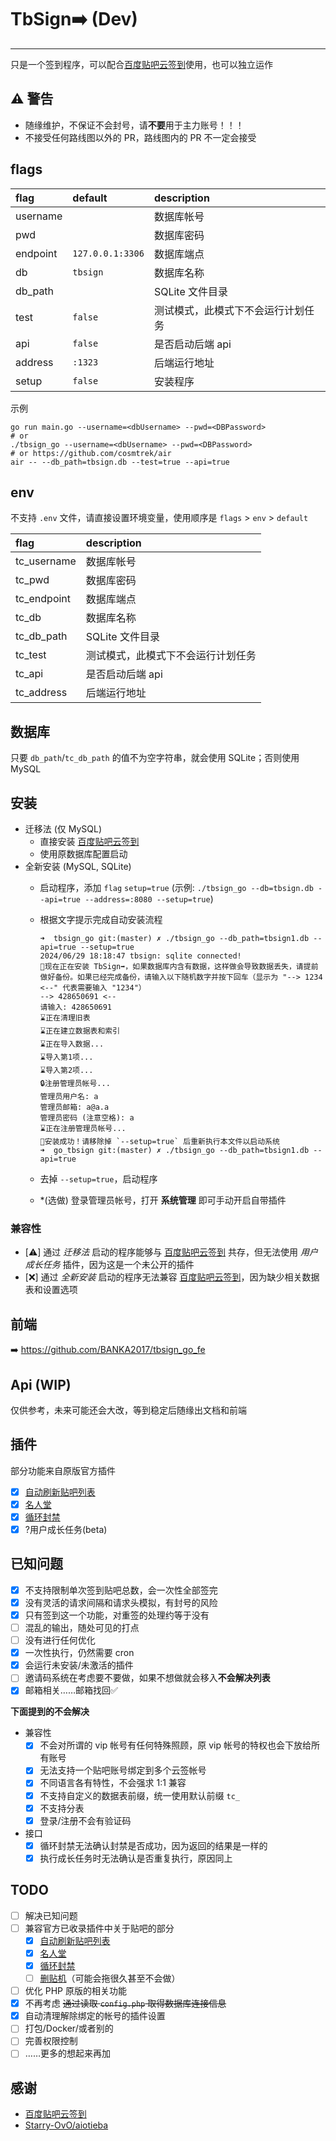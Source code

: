 # TbSign➡️ (Dev)

---

只是一个签到程序，可以配合[百度贴吧云签到](https://github.com/MoeNetwork/Tieba-Cloud-Sign/)使用，也可以独立运作

## ⚠ 警告

- 随缘维护，不保证不会封号，请**不要**用于主力账号！！！
- 不接受任何路线图以外的 PR，路线图内的 PR 不一定会接受

## flags

| flag     | default          | description                        |
| :------- | :--------------- | :--------------------------------- |
| username |                  | 数据库帐号                         |
| pwd      |                  | 数据库密码                         |
| endpoint | `127.0.0.1:3306` | 数据库端点                         |
| db       | `tbsign`         | 数据库名称                         |
| db_path  |                  | SQLite 文件目录                    |
| test     | `false`          | 测试模式，此模式下不会运行计划任务 |
| api      | `false`          | 是否启动后端 api                   |
| address  | `:1323`          | 后端运行地址                       |
| setup    | `false`          | 安装程序                           |

示例

```shell
go run main.go --username=<dbUsername> --pwd=<DBPassword>
# or
./tbsign_go --username=<dbUsername> --pwd=<DBPassword>
# or https://github.com/cosmtrek/air
air -- --db_path=tbsign.db --test=true --api=true
```

## env

不支持 `.env` 文件，请直接设置环境变量，使用顺序是 `flags` > `env` > `default`

| flag        | description                        |
| :---------- | :--------------------------------- |
| tc_username | 数据库帐号                         |
| tc_pwd      | 数据库密码                         |
| tc_endpoint | 数据库端点                         |
| tc_db       | 数据库名称                         |
| tc_db_path  | SQLite 文件目录                    |
| tc_test     | 测试模式，此模式下不会运行计划任务 |
| tc_api      | 是否启动后端 api                   |
| tc_address  | 后端运行地址                       |

## 数据库

只要 `db_path`/`tc_db_path` 的值不为空字符串，就会使用 SQLite；否则使用 MySQL

## 安装

- 迁移法 (仅 MySQL)
  - 直接安装 [百度贴吧云签到](https://github.com/MoeNetwork/Tieba-Cloud-Sign/)
  - 使用原数据库配置启动
- 全新安装 (MySQL, SQLite)
  - 启动程序，添加 `flag` `setup=true` (示例: `./tbsign_go --db=tbsign.db --api=true --address=:8080 --setup=true`)
  - 根据文字提示完成自动安装流程

    ```plaintext
    ➜  tbsign_go git:(master) ✗ ./tbsign_go --db_path=tbsign1.db --api=true --setup=true
    2024/06/29 18:18:47 tbsign: sqlite connected!
    📌现在正在安装 TbSign➡️，如果数据库内含有数据，这样做会导致数据丢失，请提前做好备份。如果已经完成备份，请输入以下随机数字并按下回车（显示为 "--> 1234 <--" 代表需要输入 "1234"）
    --> 428650691 <--
    请输入: 428650691
    ⌛正在清理旧表
    ⌛正在建立数据表和索引
    ⌛正在导入数据...
    ⌛导入第1项...
    ⌛导入第2项...
    🔒注册管理员帐号...
    管理员用户名: a
    管理员邮箱: a@a.a
    管理员密码 (注意空格): a
    ⌛正在注册管理员帐号...
    🎉安装成功！请移除掉 `--setup=true` 后重新执行本文件以启动系统
    ➜  go_tbsign git:(master) ✗ ./tbsign_go --db_path=tbsign1.db --api=true
    ```

  - 去掉 `--setup=true`，启动程序
  - \*(选做) 登录管理员帐号，打开 **系统管理** 即可手动开启自带插件

### 兼容性

- [⚠️] 通过 *迁移法* 启动的程序能够与 [百度贴吧云签到](https://github.com/MoeNetwork/Tieba-Cloud-Sign/) 共存，但无法使用 *用户成长任务* 插件，因为这是一个未公开的插件
- [❌] 通过 *全新安装* 启动的程序无法兼容 [百度贴吧云签到](https://github.com/MoeNetwork/Tieba-Cloud-Sign/)，因为缺少相关数据表和设置选项

## 前端

➡️ <https://github.com/BANKA2017/tbsign_go_fe>

## Api (WIP)

仅供参考，未来可能还会大改，等到稳定后随缘出文档和前端

## 插件

部分功能来自原版官方插件

- [x] [自动刷新贴吧列表](https://github.com/MoeNetwork/Tieba-Cloud-Sign/tree/master/plugins/ver4_ref)
- [x] [名人堂](https://github.com/MoeNetwork/Tieba-Cloud-Sign/tree/master/plugins/ver4_rank)
- [x] [循环封禁](https://github.com/MoeNetwork/Tieba-Cloud-Sign/tree/master/plugins/ver4_ban)
- [x] ?用户成长任务(beta)

## 已知问题

- [x] 不支持限制单次签到贴吧总数，会一次性全部签完
- [x] 没有灵活的请求间隔和请求头模拟，有封号的风险
- [x] 只有签到这一个功能，对重签的处理约等于没有
- [ ] 混乱的输出，随处可见的打点
- [ ] 没有进行任何优化
- [x] 一次性执行，仍然需要 cron
- [x] 会运行未安装/未激活的插件
- [ ] 邀请码系统在考虑要不要做，如果不想做就会移入**不会解决列表**
- [x] 邮箱相关……邮箱找回✅

**下面提到的不会解决**

- 兼容性
  - [x] 不会对所谓的 vip 帐号有任何特殊照顾，原 vip 帐号的特权也会下放给所有账号
  - [x] 无法支持一个贴吧账号绑定到多个云签帐号
  - [x] 不同语言各有特性，不会强求 1:1 兼容
  - [x] 不支持自定义的数据表前缀，统一使用默认前缀 `tc_`
  - [x] 不支持分表
  - [x] 登录/注册不会有验证码
- 接口
  - [x] 循环封禁无法确认封禁是否成功，因为返回的结果是一样的
  - [x] 执行成长任务时无法确认是否重复执行，原因同上

## TODO

- [ ] 解决已知问题
- [ ] 兼容官方已收录插件中关于贴吧的部分
  - [x] [自动刷新贴吧列表](https://github.com/MoeNetwork/Tieba-Cloud-Sign/tree/master/plugins/ver4_ref)
  - [x] [名人堂](https://github.com/MoeNetwork/Tieba-Cloud-Sign/tree/master/plugins/ver4_rank)
  - [x] [循环封禁](https://github.com/MoeNetwork/Tieba-Cloud-Sign/tree/master/plugins/ver4_ban)
  - [ ] [删贴机](https://github.com/MoeNetwork/Tieba-Cloud-Sign/tree/master/plugins/ver4_review)（可能会拖很久甚至不会做）
- [ ] 优化 PHP 原版的相关功能
- [x] 不再考虑 ~~通过读取 `config.php` 取得数据库连接信息~~
- [x] 自动清理解除绑定的帐号的插件设置
- [ ] 打包/Docker/或者别的
- [ ] 完善权限控制
- [ ] ……更多的想起来再加

## 感谢

- [百度贴吧云签到](https://github.com/MoeNetwork/Tieba-Cloud-Sign/)
- [Starry-OvO/aiotieba](https://github.com/Starry-OvO/aiotieba/)
